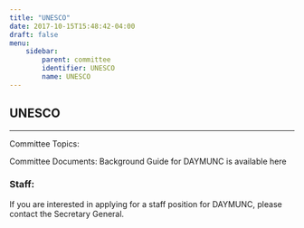 ```yaml
---
title: "UNESCO"
date: 2017-10-15T15:48:42-04:00
draft: false
menu:
    sidebar:
        parent: committee
        identifier: UNESCO
        name: UNESCO
---
```

## UNESCO
---
Committee Topics:

Committee Documents:
    Background Guide for DAYMUNC is available here

### Staff:

If you are interested in applying for a staff position for DAYMUNC, please contact the Secretary General.